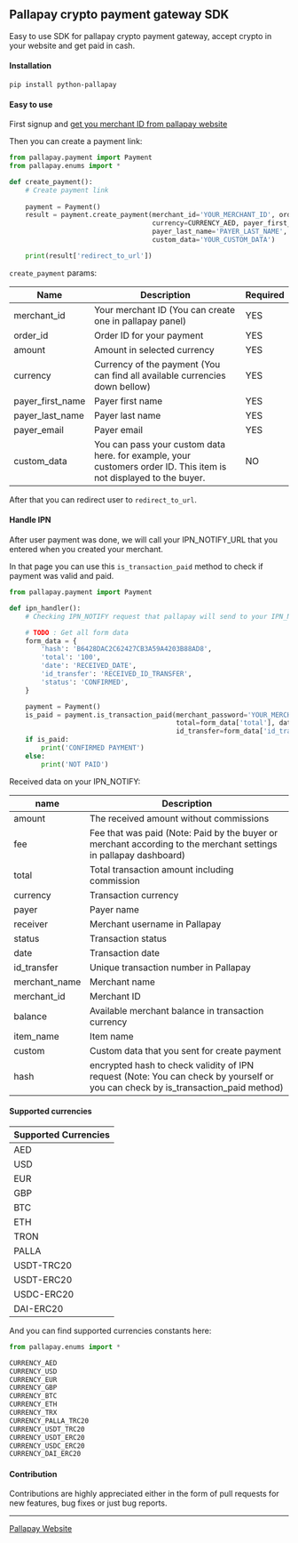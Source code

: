 ## Pallapay crypto payment gateway SDK

Easy to use SDK for pallapay crypto payment gateway, accept crypto in your website and get paid in cash.


#### Installation
```
pip install python-pallapay
```

#### Easy to use

First signup and [get you merchant ID from pallapay website](https://www.pallapay.com/account/merchants/add)

Then you can create a payment link:

```python
from pallapay.payment import Payment
from pallapay.enums import *

def create_payment():
    # Create payment link
    
    payment = Payment()
    result = payment.create_payment(merchant_id='YOUR_MERCHANT_ID', order_id='YOUR_ORDER_ID', amount=100,
                                    currency=CURRENCY_AED, payer_first_name='PAYER_FIRST_NAME',
                                    payer_last_name='PAYER_LAST_NAME', payer_email='payer@mail.com',
                                    custom_data='YOUR_CUSTOM_DATA')

    print(result['redirect_to_url'])
```

`create_payment` params:

| Name             | Description                                                                                                        | Required |
|------------------|--------------------------------------------------------------------------------------------------------------------|----------|
| merchant_id      | Your merchant ID (You can create one in pallapay panel)                                                            | YES      |
| order_id         | Order ID for your payment                                                                                          | YES      |
| amount           | Amount in selected currency                                                                                        | YES      |
| currency         | Currency of the payment (You can find all available currencies down bellow)                                        | YES      |
| payer_first_name | Payer first name                                                                                                   | YES      |
| payer_last_name  | Payer last name                                                                                                    | YES      |
| payer_email      | Payer email                                                                                                        | YES      |
| custom_data      | You can pass your custom data here. for example, your customers order ID. This item is not displayed to the buyer. | NO       |


After that you can redirect user to `redirect_to_url`.

#### Handle IPN

After user payment was done, we will call your IPN_NOTIFY_URL that you entered when you created your merchant.

In that page you can use this `is_transaction_paid` method to check if payment was valid and paid.

```python
from pallapay.payment import Payment

def ipn_handler():
    # Checking IPN_NOTIFY request that pallapay will send to your IPN_NOTIFY_URL

    # TODO : Get all form data
    form_data = {
        'hash': 'B6428DAC2C62427CB3A59A4203B88AD8',
        'total': '100',
        'date': 'RECEIVED_DATE',
        'id_transfer': 'RECEIVED_ID_TRANSFER',
        'status': 'CONFIRMED',
    }

    payment = Payment()
    is_paid = payment.is_transaction_paid(merchant_password='YOUR_MERCHANT_PASSWORD', hash_string=form_data['hash'],
                                          total=form_data['total'], date=form_data['date'],
                                          id_transfer=form_data['id_transfer'], status=form_data['status'])
    if is_paid:
        print('CONFIRMED PAYMENT')
    else:
        print('NOT PAID')
```

Received data on your IPN_NOTIFY:

| name          | Description                                                                                                                      |
|---------------|----------------------------------------------------------------------------------------------------------------------------------|
| amount        | The received amount without commissions                                                                                          |
| fee           | Fee that was paid (Note: Paid by the buyer or merchant according to the merchant settings in pallapay dashboard)                 |
| total         | Total transaction amount including commission                                                                                    |
| currency      | Transaction currency                                                                                                             |
| payer         | Payer name                                                                                                                       |
| receiver      | Merchant username in Pallapay                                                                                                    |
| status        | Transaction status                                                                                                               |
| date          | Transaction date                                                                                                                 |
| id_transfer   | Unique transaction number in Pallapay                                                                                            |
| merchant_name | Merchant name                                                                                                                    |
| merchant_id   | Merchant ID                                                                                                                      |
| balance       | Available merchant balance in transaction currency                                                                               |
| item_name     | Item name                                                                                                                        |
| custom        | Custom data that you sent for create payment                                                                                     |
| hash          | encrypted hash to check validity of IPN request (Note: You can check by yourself or you can check by is_transaction_paid method) |

#### Supported currencies

| Supported Currencies |
|----------------------|
| AED                  |
| USD                  |
| EUR                  |
| GBP                  |
| BTC                  |
| ETH                  |
| TRON                 |
| PALLA                |
| USDT-TRC20           |
| USDT-ERC20           |
| USDC-ERC20           |
| DAI-ERC20            |

And you can find supported currencies constants here:

```python
from pallapay.enums import *

CURRENCY_AED
CURRENCY_USD
CURRENCY_EUR
CURRENCY_GBP
CURRENCY_BTC
CURRENCY_ETH
CURRENCY_TRX
CURRENCY_PALLA_TRC20
CURRENCY_USDT_TRC20
CURRENCY_USDT_ERC20
CURRENCY_USDC_ERC20
CURRENCY_DAI_ERC20
```

#### Contribution

Contributions are highly appreciated either in the form of pull requests for new features, bug fixes or just bug reports.

----------------------------------------------

[Pallapay Website](https://www.pallapay.com)
